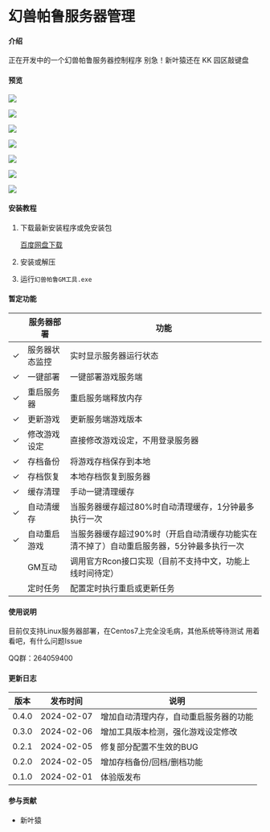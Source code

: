 # 幻兽帕鲁服务器管理

#### 介绍

正在开发中的一个幻兽帕鲁服务器控制程序
别急！新叶猿还在 KK 园区敲键盘

#### 预览

![](https://gitee.com/haibiaoG/pal-server-admin/raw/master/assets/images/2024-02-05_13-33-31.png)

![](https://gitee.com/haibiaoG/pal-server-admin/raw/master/assets/images/2024-02-05_13-34-31.png)

![](https://gitee.com/haibiaoG/pal-server-admin/raw/master/assets/images/2024-02-05_13-34-24.png)

![](https://gitee.com/haibiaoG/pal-server-admin/raw/master/assets/images/2024-02-05_13-35-06.png)

![](https://gitee.com/haibiaoG/pal-server-admin/raw/master/assets/images/2024-02-05_13-35-30.png)

![](https://gitee.com/haibiaoG/pal-server-admin/raw/master/assets/images/2024-02-05_13-35-40.png)

![](https://gitee.com/haibiaoG/pal-server-admin/raw/master/assets/images/2024-02-05_13-36-01.png)

#### 安装教程

1.  下载最新安装程序或免安装包

    [百度网盘下载](https://pan.baidu.com/s/1iWu0HW3bl7uFn8K2zPMm2A?pwd=93k7)

2.  安装或解压
3.  运行`幻兽帕鲁GM工具.exe`

#### 暂定功能

|     | 服务器部署     | 功能                                                                                     |
| --- | -------------- | ---------------------------------------------------------------------------------------- |
| ✓   | 服务器状态监控 | 实时显示服务器运行状态                                                                   |
| ✓   | 一键部署       | 一键部署游戏服务端                                                                       |
| ✓   | 重启服务器     | 重启服务端释放内存                                                                       |
| ✓   | 更新游戏       | 更新服务端游戏版本                                                                       |
| ✓   | 修改游戏设定   | 直接修改游戏设定，不用登录服务器                                                         |
| ✓   | 存档备份       | 将游戏存档保存到本地                                                                     |
| ✓   | 存档恢复       | 本地存档恢复到服务器                                                                     |
| ✓   | 缓存清理       | 手动一键清理缓存                                                                         |
| ✓   | 自动清缓存     | 当服务器缓存超过80%时自动清理缓存，1分钟最多执行一次                                     |
| ✓   | 自动重启游戏   | 当服务器缓存超过90%时（开启自动清缓存功能实在清不掉了）自动重启服务器，5分钟最多执行一次 |
|     | GM互动         | 调用官方Rcon接口实现（目前不支持中文，功能上线时间待定）                                 |
|     | 定时任务       | 配置定时执行重启或更新任务                                                               |

#### 使用说明

目前仅支持Linux服务器部署，在Centos7上完全没毛病，其他系统等待测试
用着看吧，有什么问题Issue

QQ群：264059400

#### 更新日志

| 版本  | 发布时间   | 说明                                   |
| ----- | ---------- | -------------------------------------- |
| 0.4.0 | 2024-02-07 | 增加自动清理内存，自动重启服务器的功能 |
| 0.3.0 | 2024-02-06 | 增加工具版本检测，强化游戏设定修改     |
| 0.2.1 | 2024-02-05 | 修复部分配置不生效的BUG                |
| 0.2.0 | 2024-02-05 | 增加存档备份/回档/删档功能             |
| 0.1.0 | 2024-02-01 | 体验版发布                             |

#### 参与贡献

-   新叶猿
